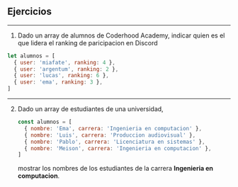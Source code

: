 ## Ejercicios

---

1. Dado un array de alumnos de Coderhood Academy,
   indicar quien es el que lidera el ranking de paricipacion en Discord

```js
let alumnos = [
  { user: 'miafate', ranking: 4 },
  { user: 'argentum', ranking: 2 },
  { user: 'lucas', ranking: 6 },
  { user: 'ema', ranking: 3 },
]
```

---

2.  Dado un array de estudiantes de una universidad,

    ```js
    const alumnos = [
      { nombre: 'Ema', carrera: 'Ingenieria en computacion' },
      { nombre: 'Luis', carrera: 'Produccion audiovisual' },
      { nombre: 'Pablo', carrera: 'Licenciatura en sistemas' },
      { nombre: 'Meison', carrera: 'Ingenieria en computacion' },
    ]
    ```

    mostrar los nombres de los estudiantes de la carrera **Ingenieria en computacion**.
